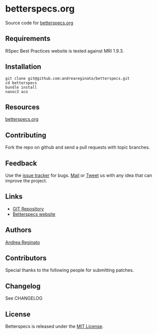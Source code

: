 # betterspecs.org

Source code for [betterspecs.org](http://betterspecs.org)

## Requirements

RSpec Best Practices website is tested against MRI 1.9.3.


## Installation

    git clone git@github.com:andreareginato/betterspecs.git
    cd betterspecs
    bundle install
    nanoc3 aco

## Resources

[betterspecs.org](http://betterspecs.org)

## Contributing

Fork the repo on github and send a pull requests with topic branches.

## Feedback

Use the [issue tracker](https://github.com/andreareginato/betterspecs/issues) for bugs.
[Mail](mailto:andrea.reginato@gmail.com) or [Tweet](http://twitter.com/andreareginato)
us with any idea that can improve the project.

## Links

* [GIT Repository](https://github.com/andreareginato/betterspecs)
* [Betterspecs website](http://betterspecs.org)

## Authors

[Andrea Reginato](http://twitter.com/andreareginato)

## Contributors

Special thanks to the following people for submitting patches.

## Changelog

See CHANGELOG

## License

Betterspecs is released under the [MIT License](http://www.opensource.org/licenses/MIT).
